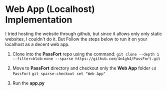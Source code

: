 # Web App (Localhost) Implementation

I tried hosting the website through github, but since it allows only only static websites, I couldn't do it. But Follow the steps below to run it on your localhost as a decent web app.

1. Clone into the **PassFort** repo using the command:
   `git clone --depth 1 --filter=blob:none --sparse https://github.com/4n4gh4/PassFort.git`

2. Move to **PassFort** directory and checkout only the **Web App** folder
   `cd PassFort`
   `git sparse-checkout set "Web App"`

3. Run the **app.py**


